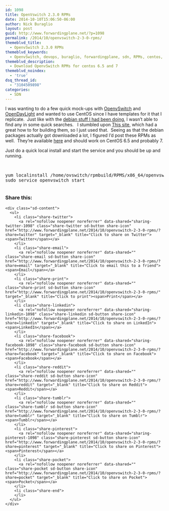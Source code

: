 ```yaml
---
id: 1098
title: OpenVswitch 2.3.0 RPMs
date: 2014-10-10T15:06:50-06:00
author: Nick Buraglio
layout: post
guid: http://www.forwardingplane.net/?p=1098
permalink: /2014/10/openvswitch-2-3-0-rpms/
themeblvd_title:
  - OpenvSwitch 2.3.0 RPMs
themeblvd_keywords:
  - OpenvSwitch, devops, buraglio, forwardingplane, sdn, RPMs, centos, Linux, openflow, opendaylight
themeblvd_description:
  - Download OpenvSwitch RPMs for centos 6.5 and 7
themeblvd_noindex:
  - 'true'
dsq_thread_id:
  - "3104509898"
categories:
  - SDN
---
```

I was wanting to do a few quick mock-ups with <a href="http://openvswitch.org/" target="_blank">OpenvSwitch</a> and <a href="http://www.opendaylight.org/" target="_blank">OpenDayLight</a> and wanted to use CentOS since I have templates for it that I replicate.  Just like with the <a title="OpenvSwitch 2.0 Debian packages" href="http://www.forwardingplane.net/2013/11/openvswitch-2-0-debian-packages/" target="_blank">debian stuff I had been doing</a>, I wasn&#8217;t able to find any in some quick searches.   I stumbled upon <a href="http://n40lab.wordpress.com/2014/09/04/openvswitch-2-3-0-lts-and-centos-7/" target="_blank">This site</a>, which had a great how to for building them, so I just used that.  Seeing as that the debian packages actually got downloaded a lot, I figured I&#8217;d post these RPMs as well.  They&#8217;re available <a href="http://www.forwardingplane.net/wp-content/uploads/OVS2.0/OpenvSwitch-2.3.0-RPM.tgz" target="_blank">here</a> and should work on CentOS 6.5 and probably 7.

Just do a quick local install and start the service and you should be up and running.

&nbsp;

<pre>yum localinstall /home/ovswitch/rpmbuild/RPMS/x86_64/openvswitch-2.3.0-1.x86_64.rpm 
sudo service openvswitch start</pre>

<pre></pre>

<div class="sharedaddy sd-sharing-enabled">
  <div class="robots-nocontent sd-block sd-social sd-social-icon-text sd-sharing">
    <h3 class="sd-title">
      Share this:
    </h3>
    
    <div class="sd-content">
      <ul>
        <li class="share-twitter">
          <a rel="nofollow noopener noreferrer" data-shared="sharing-twitter-1098" class="share-twitter sd-button share-icon" href="http://www.forwardingplane.net/2014/10/openvswitch-2-3-0-rpms/?share=twitter" target="_blank" title="Click to share on Twitter"><span>Twitter</span></a>
        </li>
        <li class="share-email">
          <a rel="nofollow noopener noreferrer" data-shared="" class="share-email sd-button share-icon" href="http://www.forwardingplane.net/2014/10/openvswitch-2-3-0-rpms/?share=email" target="_blank" title="Click to email this to a friend"><span>Email</span></a>
        </li>
        <li class="share-print">
          <a rel="nofollow noopener noreferrer" data-shared="" class="share-print sd-button share-icon" href="http://www.forwardingplane.net/2014/10/openvswitch-2-3-0-rpms/" target="_blank" title="Click to print"><span>Print</span></a>
        </li>
        <li class="share-linkedin">
          <a rel="nofollow noopener noreferrer" data-shared="sharing-linkedin-1098" class="share-linkedin sd-button share-icon" href="http://www.forwardingplane.net/2014/10/openvswitch-2-3-0-rpms/?share=linkedin" target="_blank" title="Click to share on LinkedIn"><span>LinkedIn</span></a>
        </li>
        <li class="share-facebook">
          <a rel="nofollow noopener noreferrer" data-shared="sharing-facebook-1098" class="share-facebook sd-button share-icon" href="http://www.forwardingplane.net/2014/10/openvswitch-2-3-0-rpms/?share=facebook" target="_blank" title="Click to share on Facebook"><span>Facebook</span></a>
        </li>
        <li class="share-reddit">
          <a rel="nofollow noopener noreferrer" data-shared="" class="share-reddit sd-button share-icon" href="http://www.forwardingplane.net/2014/10/openvswitch-2-3-0-rpms/?share=reddit" target="_blank" title="Click to share on Reddit"><span>Reddit</span></a>
        </li>
        <li class="share-tumblr">
          <a rel="nofollow noopener noreferrer" data-shared="" class="share-tumblr sd-button share-icon" href="http://www.forwardingplane.net/2014/10/openvswitch-2-3-0-rpms/?share=tumblr" target="_blank" title="Click to share on Tumblr"><span>Tumblr</span></a>
        </li>
        <li class="share-pinterest">
          <a rel="nofollow noopener noreferrer" data-shared="sharing-pinterest-1098" class="share-pinterest sd-button share-icon" href="http://www.forwardingplane.net/2014/10/openvswitch-2-3-0-rpms/?share=pinterest" target="_blank" title="Click to share on Pinterest"><span>Pinterest</span></a>
        </li>
        <li class="share-pocket">
          <a rel="nofollow noopener noreferrer" data-shared="" class="share-pocket sd-button share-icon" href="http://www.forwardingplane.net/2014/10/openvswitch-2-3-0-rpms/?share=pocket" target="_blank" title="Click to share on Pocket"><span>Pocket</span></a>
        </li>
        <li class="share-end">
        </li>
      </ul>
    </div>
  </div>
</div>